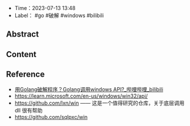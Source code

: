 - Time：2023-07-13 13:48
- Label： #go #破解 #windows #bilibili

## Abstract

## Content

## Reference

- [用Golang破解程序？Golang调用windows API?_哔哩哔哩_bilibili](https://www.bilibili.com/video/BV1xt411N7ip/?spm_id_from=333.337.search-card.all.click&vd_source=25509bb582bc4a25d86d871d5cdffca3)
- https://learn.microsoft.com/en-us/windows/win32/api/
- https://github.com/lxn/win —— 这是一个值得研究的仓库，关于底层调用 dll 很有帮助
- https://github.com/sqlpxc/win
